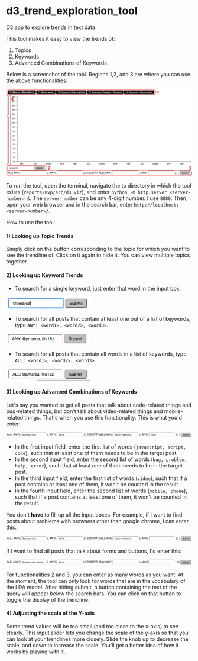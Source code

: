 # d3_trend_exploration_tool
D3 app to explore trends in text data

This tool makes it easy to view the trends of:
1) Topics 
2) Keywords
3) Advanced Combinations of Keywords

Below is a screenshot of the tool. Regions 1,2, and 3 are where you can use the above functionalities:

![](images/index.png)

To run the tool, open the terminal, navigate the to directory in which the tool exists (`reports/mvp/src/d3_viz`), and enter `python -m http.server <server-number> &`. The `server-number` can be any 4-digit number. I use `8880`. Then, open your web browser and in the search bar, enter `http://localhost:<server-number>/`. 

How to use the tool:
#### 1) Looking up Topic Trends
Simply click on the button corresponding to the topic for which you want to see the trendline of. Click on it again to hide it. You can view multiple topics together. 

#### 2) Looking up Keyword Trends
- To search for a single keyword, just enter that word in the input box. 

![](images/simple_search_ex_1.png)

- To search for all posts that contain at least one out of a list of keywords, type `ANY: <word1>, <word2>, <word3>`.

![](images/simple_search_ex_2.png)

- To search for all posts that contain all words in a list of keywords, type `ALL: <word1>, <word2>, <word3>`.

![](images/simple_search_ex_3.png)


#### 3) Looking up Advanced Combinations of Keywords
Let's say you wanted to get all posts that talk about code-related things and bug-related things, but don't talk about video-related things and mobile-related things. That's when you use this functionality. This is what you'd enter:

![](images/advanced_search_ex_1.png)

- In the first input field, enter the first list of words (`javascript, script, code`), such that at least one of them needs to be in the target post.
- In the second input field, enter the second list of words (`bug, problem, help, error`), such that at least one of them needs to be in the target post.
- In the third input field, enter the first list of words (`video`), such that if a post contains at least one of them, it won't be counted in the result.
- In the fourth input field, enter the second list of words (`mobile, phone`), such that if a post contains at least one of them, it won't be counted in the result.

You don't **have** to fill up all the input boxes. For example, if I want to find posts about problems with browsers other than google chrome, I can enter this:

![](images/advanced_search_ex_2.png)

If I want to find all posts that talk about forms and buttons, I'd enter this:

![](images/advanced_search_ex_3.png)

For functionalities 2 and 3, you can enter as many words as you want. At the moment, the tool can only look for words that are in the vocabulary of the LDA model. After hitting submit, a button containing the text of the query will appear below the search bars. You can click on that button to toggle the display of the trendline.

#### 4) Adjusting the scale of the Y-axis
Some trend values will be too small (and too close to the x-axis) to see clearly. This input slider lets you change the scale of the y-axis so that you can look at your trendlines more closely. Slide the knob up to decrease the scale, and down to increase the scale. You'll get a better idea of how it works by playing with it.
